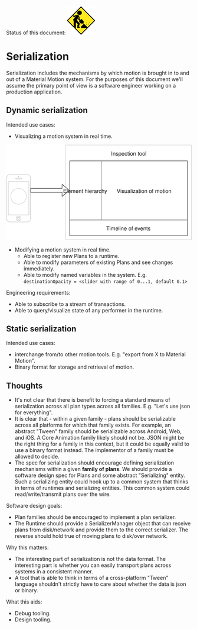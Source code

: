 Status of this document:
![](../_assets/under-construction-flashing-barracade-animation.gif)

# Serialization

Serialization includes the mechanisms by which motion is brought in to and out of a Material Motion system. For the purposes of this document we'll assume the primary point of view is a software engineer working on a production application.

## Dynamic serialization

Intended use cases:

* Visualizing a motion system in real time.

![](../_assets/Inspector.svg)

* Modifying a motion system in real time.
  * Able to register new Plans to a runtime.
  * Able to modify parameters of existing Plans and see changes immediately.
  * Able to modify named variables in the system. E.g. `destinationOpacity = <slider with range of 0...1, default 0.1>`


Engineering requirements:

* Able to subscribe to a stream of transactions.
* Able to query\/visualize state of any performer in the runtime.

## Static serialization

Intended use cases:

* interchange from\/to other motion tools. E.g. "export from X to Material Motion".
* Binary format for storage and retrieval of motion.

## Thoughts

* It's not clear that there is benefit to forcing a standard means of serialization across all plan types across all families. E.g. "Let's use json for everything".
* It is clear that - within a given family - plans should be serializable across all platforms for which that family exists. For example, an abstract "Tween" family should be serializable across Android, Web, and iOS. A Core Animation family likely should not be. JSON might be the right thing for a family in this context, but it could be equally valid to use a binary format instead. The implementor of a family must be allowed to decide.
* The spec for serialization should encourage defining serialization mechanisms within a given **family of plans**. We should provide a software design spec for Plans and some abstract "Serializing" entity. Such a serializing entity could hook up to a common system that thinks in terms of runtimes and serializing entities. This common system could read\/write\/transmit plans over the wire.

Software design goals:

* Plan families should be encouraged to implement a plan serializer.
* The Runtime should provide a SerializerManager object that can receive plans from disk\/network and provide them to the correct serializer. The reverse should hold true of moving plans to disk\/over network.

Why this matters:

* The interesting part of serialization is not the data format. The interesting part is whether you can easily transport plans across systems in a consistent manner.
* A tool that is able to think in terms of a cross-platform "Tween" language shouldn't strictly have to care about whether the data is json or binary.

What this aids:

* Debug tooling.
* Design tooling.

